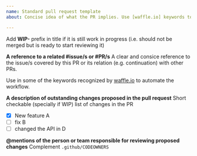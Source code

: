 ```yaml
---
name: Standard pull request template
about: Concise idea of what the PR implies. Use [waffle.io] keywords to automate management workflow at the same time

---
```


Add **WIP-** prefix in title if it is still work in progress (i.e. should not be merged but is ready to start reviewing it)

**A reference to a related #issue/s or #PR/s**
A clear and consice reference to the issue/s covered by this PR or its relation (e.g. continuation) with other PRs.

Use in some of the keywords recognized by [waffle.io] to automate the workflow.

**A description of outstanding changes proposed in the pull request**
Short checkable (specially if WIP) list of changes in the PR

- [X] New feature A
- [ ] fix B
- [ ] changed the API in D

**@mentions of the person or team responsible for reviewing proposed changes**
Complement ``.github/CODEOWNERS``


[waffle.io]:https://waffle.io/marketing-assets/documents/waffleio_cheatsheet_v1.pdf?utm_source=blog&utm_medium=cheatsheet-ctabutton&utm_campaign=cheatsheet
